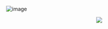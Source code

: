 ![image](https://github.com/user-attachments/assets/0aa2fcdf-8a62-4065-b06f-c73b23504e9a)

<p align="center">

<img src="https://komarev.com/ghpvc/?username=kysouu&color=bab9b5">
